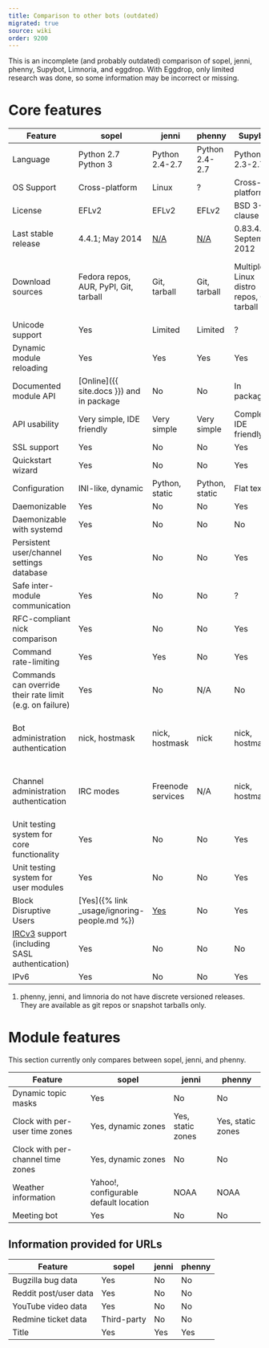 ```yaml
---
title: Comparison to other bots (outdated)
migrated: true
source: wiki
order: 9200
---
```


This is an incomplete (and probably outdated) comparison of sopel, jenni, phenny, Supybot, Limnoria, and eggdrop. With Eggdrop, only limited research was done, so some information may be incorrect or missing.

# Core features
| Feature                          | sopel           | jenni            | phenny           | Supybot          | Limnoria         | Eggdrop          |
| -------------------------------- | ---------------- | ---------------- | ---------------- | ---------------- | ---------------- | ---------------- |
| Language                         | Python 2.7<br />Python 3 | Python 2.4-2.7 | Python 2.4-2.7 | Python 2.3-2.7   | Python 2.6-2.7<br />Python 3 | C, Tcl           |
| OS Support                       | Cross-platform   | Linux            | ?                | Cross-platform   | Cross-platform   | Cross-platform   |
| License                          | EFLv2            | EFLv2            | EFLv2            | BSD 3-clause     | BSD 3-clause     | GPL              |
| Last stable release              | 4.4.1; May 2014 | [N/A](#note1) | [N/A](#note1)    | 0.83.4.1; September 2012 | [N/A](#note1) | 1.8.1; March 2017 |
| Download sources                 | Fedora repos, AUR, PyPI, Git, tarball | Git, tarball | Git, tarball | Multiple Linux distro repos, Git, tarball | Multiple Linux distro repos, PyPI, Git, tarball | Multiple Linux distro repos, Git, tarball |
| Unicode support                  | Yes              | Limited          | Limited          | ?                | Yes              | Limited          |
| Dynamic module reloading         | Yes              | Yes              | Yes              | Yes              | Yes              | Yes              |
| Documented module API            | [Online]({{ site.docs }}) and in package | No | No | In package | [Online](http://limnoria.readthedocs.io/en/latest/develop/index.html) and in package | No            |
| API usability                    | Very simple, IDE friendly | Very simple | Very simple  | Complex, IDE friendly | ?           | Complex          |
| SSL support                      | Yes              | No               | No               | Yes              | Yes              | Yes              |
| Quickstart wizard                | Yes              | No               | No               | Yes              | Yes              | No               |
| Configuration                    | INI-like, dynamic | Python, static  | Python, static   | Flat text        | Flat text        | Flat text        |
| Daemonizable                     | Yes              | No               | No               | Yes              | Yes              | ?                |
| Daemonizable with systemd        | Yes              | No               | No               | No               | Yes              | Yes              |
| Persistent user/channel settings database | Yes     | No               | No               | Yes              | Yes              | No               |
| Safe inter-module communication  | Yes              | No               | No               | ?                | ?                | No               |
| RFC-compliant nick comparison    | Yes              | No               | No               | Yes              | Yes              | ?               |
| Command rate-limiting            | Yes              | Yes              | No               | Yes              | Yes  | ? | |                |
| Commands can override their rate limit (e.g. on failure) | Yes | No    | N/A              | No               | No               | ?                |
| Bot administration authentication | nick, hostmask  | nick, hostmask   | nick             | nick, hostmask   | nick, hostmask, GPG, network services | nick, hostmask, telnet  |
| Channel administration authentication | IRC modes   | Freenode services | N/A             | nick, hostmask   | nick, hostmask, GPG, network services | ?                |
| Unit testing system for core functionality | Yes    | No               | No               | Yes              | Yes              | ?                |
| Unit testing system for user modules | Yes          | No               | No               | Yes              | Yes              | ?                |
| Block Disruptive Users           | [Yes]({% link _usage/ignoring-people.md %}) | [Yes](https://github.com/myano/jenni/wiki/Blocks) | No | Yes | Yes | Yes |
| [IRCv3](http://ircv3.org) support (including SASL authentication) | Yes | No | No | No | Yes | With third-party scripts               |
| IPv6                             | Yes              | No               | No               | Yes              | Yes              | Yes              |

1. <span id=note1 />phenny, jenni, and limnoria do not have discrete versioned releases. They are available as git repos or snapshot tarballs only.

# Module features
This section currently only compares between sopel, jenni, and phenny.

| Feature | sopel | jenni | phenny |
| ------- | ------ | ----- | ------ |
| Dynamic topic masks | Yes | No | No |
| Clock with per-user time zones | Yes, dynamic zones | Yes, static zones | Yes, static zones |
| Clock with per-channel time zones | Yes, dynamic zones | No | No |
| Weather information | Yahoo!, configurable default location | NOAA | NOAA |
| Meeting bot | Yes | No | No |


## Information provided for URLs
| Feature | sopel | jenni | phenny |
| ------- | ------ | ----- | ------ |
| Bugzilla bug data | Yes | No | No |
| Reddit post/user data | Yes | No | No |
| YouTube video data | Yes | No | No |
| Redmine ticket data | Third-party | No | No |
| Title | Yes | Yes | Yes |
